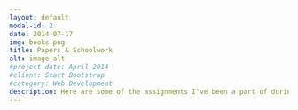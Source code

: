 ```yaml
---
layout: default
modal-id: 2
date: 2014-07-17
img: books.png
title: Papers & Schoolwork
alt: image-alt
#project-date: April 2014
#client: Start Bootstrap
#category: Web Development
description: Here are some of the assignments I've been a part of during my studies at KTH. <br><br><br><a href="pdf/sudoku.pdf">Sudoku solver implemented using a rule-based and heuristic approach, includes GUI showing each step</a><br><br><br><a href="http://www.diva-portal.org/smash/record.jsf?pid=diva2:1395015">Bachelor Thesis - A framework that can be used to measure the time distribution for injection, detection and the fixing of software errors</a><br><br><br>
---
```

